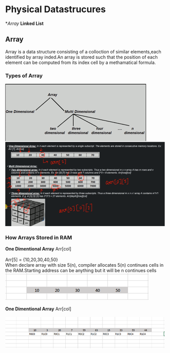 # Physical Datastrucures
  **Array*
  **Linked List**
## Array
  Array is a data structure consisting of a colloction of similar elements,each identified by array inded.An array is stored such that the position of each element can be computed from its index cell by a methamatical formula.

### Types of Array
![DS](/images/9_1_array_types.PNG) <br>
![DS](/images/9_2_array_types.PNG) <br>

### How Arrays Stored in RAM
**One Dimentional Array** 
 Arr[col]<br><br>
 Arr[5] = {10,20,30,40,50}<br>
 When declare array with size 5(n), compiler allocates 5(n) continues cells in the RAM.Starting address can be anything but it will be n continues cells<br>
![DS](/images/9_3_one_dimentional_array_in_RAM.PNG) <br><br>
**One Dimentional Array** 
 Arr[col]<br><br>
![DS](/images/9_4_two_dimentional_array_in_RAM.PNG) <br>
